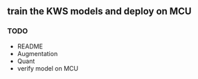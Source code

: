 ## train the KWS models and deploy on MCU
### TODO
- README
- Augmentation
- Quant
- verify model on MCU